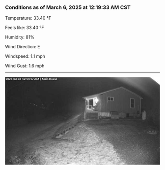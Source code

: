 ### Conditions as of March 6, 2025 at 12:19:33 AM CST 

Temperature: 33.40 &deg;F

Feels like: 33.40 &deg;F

Humidity: 81%

Wind Direction: E

Windspeed: 1.1 mph

Wind Gust: 1.6 mph

---

<img src="./images/latest.jpeg"/>

